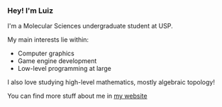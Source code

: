 ### Hey! I'm Luiz

I'm a Molecular Sciences undergraduate student at USP.

My main interests lie within:
- Computer graphics
- Game engine development
- Low-level programming at large

I also love studying high-level mathematics, mostly algebraic topology!

You can find more stuff about me in [my website](https://luizmugnaini.github.io)

